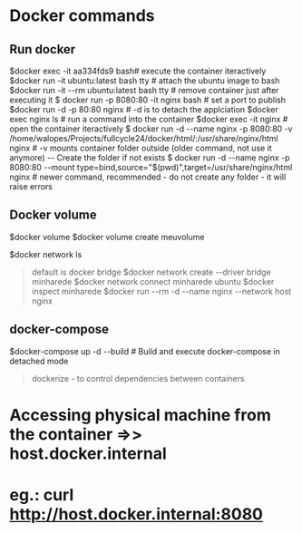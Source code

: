 
# Docker commands

## Run docker

$docker exec -it aa334fds9 bash# execute the container iteractively
$docker run -it ubuntu:latest bash tty # attach the ubuntu image to bash
$docker run -it --rm ubuntu:latest bash tty # remove container just after executing it
$ docker run -p 8080:80 -it nginx bash # set a port to publish
$docker run -d -p 80:80 nginx # -d is to detach the applciation
$docker exec nginx ls # run a command into the container
$docker exec -it nginx # open the container iteractively
$ docker run -d --name nginx -p 8080:80 -v /home/walopes/Projects/fullcycle24/docker/html/:/usr/share/nginx/html  nginx
	# -v mounts container folder outside (older command, not use it anymore) -- Create the folder if not exists
$ docker run -d --name nginx -p 8080:80 --mount type=bind,source="$(pwd)",target=/usr/share/nginx/html nginx
	# newer command, recommended - do not create any folder - it will raise errors

## Docker volume

$docker volume
$docker volume create meuvolume

$docker network ls
> default is docker bridge
$docker network create --driver bridge minharede
$docker network connect minharede ubuntu
$docker inspect minharede
$docker run --rm -d --name nginx --network host nginx

## docker-compose

$docker-compose up -d --build # Build and execute docker-compose in detached mode
> dockerize - to control dependencies between containers

# Accessing physical machine from the container =>> host.docker.internal
# eg.: curl http://host.docker.internal:8080
